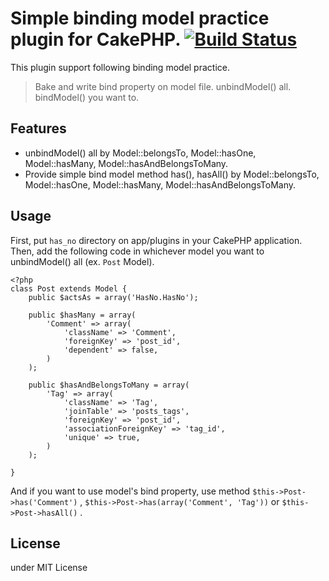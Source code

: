 # Simple binding model practice plugin for CakePHP. [![Build Status](https://travis-ci.org/k1LoW/has_no.svg)](https://travis-ci.org/k1LoW/has_no)

This plugin support following binding model practice.

> Bake and write bind property on model file.
> unbindModel() all.
> bindModel() you want to.

## Features

* unbindModel() all by Model::belongsTo, Model::hasOne, Model::hasMany, Model::hasAndBelongsToMany.
* Provide simple bind model method has(), hasAll() by Model::belongsTo, Model::hasOne, Model::hasMany, Model::hasAndBelongsToMany.

## Usage

First, put `has_no` directory on app/plugins in your CakePHP application.
Then, add the following code in whichever model you want to unbindModel() all (ex. `Post` Model).

```
<?php
class Post extends Model {
    public $actsAs = array('HasNo.HasNo');

    public $hasMany = array(
        'Comment' => array(
            'className' => 'Comment',
            'foreignKey' => 'post_id',
            'dependent' => false,
        )
    );

    public $hasAndBelongsToMany = array(
        'Tag' => array(
            'className' => 'Tag',
            'joinTable' => 'posts_tags',
            'foreignKey' => 'post_id',
            'associationForeignKey' => 'tag_id',
            'unique' => true,
        )
    );

}
```

And if you want to use model's bind property, use method `$this->Post->has('Comment')` , `$this->Post->has(array('Comment', 'Tag'))` or `$this->Post->hasAll()` .

## License

under MIT License
